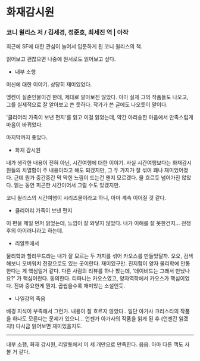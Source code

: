 # 화재감시원

### 코니 윌리스 저 / 김세경, 정준호, 최세진 역 | 아작


최근에 SF에 대한 관심이 늘어서 입문하게 된 코니 윌리스의 책.

읽어보고 괜찮으면 나중에 원서로도 읽어보고 싶다.

- 내부 소행

미신에 대한 이야기. 상당히 재미있었다.

멩켄이 실존인물이긴 한데, 제대로 알아보진 않았다. 아마 실제 그의 작품들도 나오고, 그를 실제적으로 잘 알아보고 쓴 듯하다. 작가가 쓴 글에도 나오듯이 말이다.

'클리어리 가족이 보낸 편지'를 읽고 이걸 읽었는데, 약간 아리송한 마음에서 만족스럽게 마음이 바뀌었다.

마지막까지 좋았다.

- 화재 감시원

내가 생각한 내용이 전혀 아닌, 시간여행에 대한 이야기. 사실 시간여행보다는 화재감시원들의 치열함이 주 내용이라고 해도 되겠지만, 그 두 가지가 잘 섞여 꽤나 재미있어졌다. 근데 뭔가 중간중간 막 막힌 느낌이 드는건 왠지 모르겠다. 물 흐르듯 넘어가진 않았다. 읽는 동안 피곤한 시간이어서 그럴 수도 있겠지만. 

코니 윌리스의 시간여행이 시리즈물이라고 하니, 아마 계속 이어질 것 같다. 

- 클리어리 가족이 보낸 편지

이 편을 제일 먼저 읽었는데, 느낌이 잘 와닿지 않았다. 내가 이해를 잘 못한건지... 전쟁 후의 아이러니라고 하는데. 

- 리알토에서

물리학과 할리우드라는 내가 잘 모르는 두 가지를 섞어 카오스를 만들었달까. 오오, 검색해보니 오버워치 전장으로도 있는 곳이란다. 재미있구만. 진지함이 양자 물리학에 안통한다는 게 핵심일거 같다. 다른 사람의 리뷰를 하나 봤는데, '데이비드는 그래서 만났나요?' 가 핵심이란다. 동의한다. 티파니는 카오스였고, 양자역학에서 카오스가 핵심이었다. 진짜 중요한게 뭔지. 곱씹을수록 재미있는 소설인듯.

- 나일강의 죽음

배경 지식이 부족해서 그런가. 내용이 잘 흐르지 않았다.. 일단 아가사 크리스티의 작품을 하나도 모른다는 문제가 있으니...  언젠가 아가사의 작품을 읽게 된 후 (언젠간 읽겠지!) 다시금 읽어보면 재미있을지도.

___

내부 소행, 화재 감시원, 리알토에서 이 세 개만으로 만족한다. 음음. 아마 다른 책도 사볼 거 같다. 

